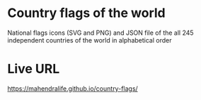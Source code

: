 # Country flags of the world
National flags icons (SVG and PNG)  and JSON file of the all 245 independent countries of the world in alphabetical order
# Live URL 
 https://mahendralife.github.io/country-flags/
